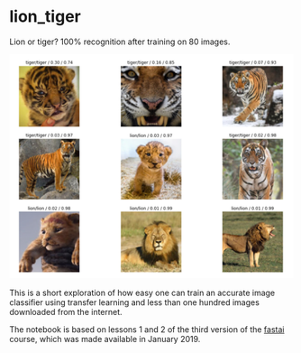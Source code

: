 # lion_tiger
Lion or tiger? 100% recognition after training on 80 images.

![Classification examples](lion_tiger.PNG "Examples")

This is a short exploration of how easy one can train an accurate image classifier using transfer learning and less than one hundred images downloaded from the internet.

The notebook is based on lessons 1 and 2 of the third version of the [fastai](https://www.fast.ai) course, which was made available in January 2019.
